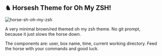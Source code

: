 ## ♞  Horsesh Theme for Oh My ZSH!

![horse-sh-oh-my-zsh](https://s3-eu-west-1.amazonaws.com/horsesh/horsesh.png)

A very minimal brown/red themed oh my zsh theme. No git prompt, because it just slows the horse down.

The components are: user, box name, time, current working directory.
Feed the horse with your commands and good luck.
